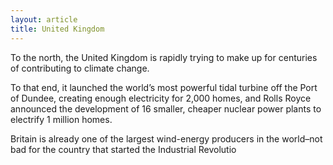 ```yaml
---
layout: article
title: United Kingdom
---
```

To the north, the United Kingdom is rapidly trying to make up for centuries of contributing to climate change.

To that end, it launched the world’s most powerful tidal turbine off the Port of Dundee, creating enough electricity for 2,000 homes, and Rolls Royce announced the development of 16 smaller, cheaper nuclear power plants to electrify 1 million homes.

Britain is already one of the largest wind-energy producers in the world–not bad for the country that started the Industrial Revolutio
